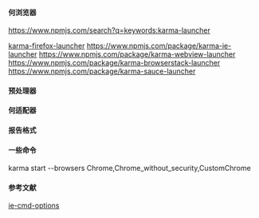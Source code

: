 #### 何浏览器


https://www.npmjs.com/search?q=keywords:karma-launcher

[karma-firefox-launcher](https://www.npmjs.com/package/karma-firefox-launcher)
https://www.npmjs.com/package/karma-ie-launcher
https://www.npmjs.com/package/karma-webview-launcher
https://www.npmjs.com/package/karma-browserstack-launcher
https://www.npmjs.com/package/karma-sauce-launcher


#### 预处理器

#### 何适配器

#### 报告格式
#### 一些命令

 karma start --browsers Chrome,Chrome_without_security,CustomChrome


#### 参考文献
[ie-cmd-options](https://docs.microsoft.com/en-us/previous-versions/windows/internet-explorer/ie-developer/general-info/hh826025(v=vs.85))
